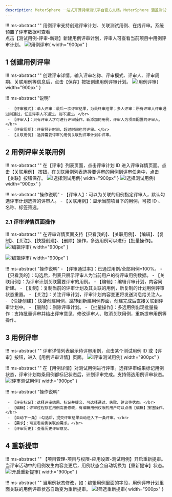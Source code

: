 ```yaml
---
description: MeterSphere 一站式开源持续测试平台官方文档。MeterSphere 涵盖测试管理、接口测试、UI 测试和性能测试等功能，全面兼容 JMeter、Selenium 等主流开源标准，有效助力开发和测试团队充分利用云弹性进行高度可 扩展的自动化测试，加速高质量的软件交付。
---
```


!!! ms-abstract ""
    用例评审支持创建评审计划、关联测试用例、在线评审。系统预置了评审数据可查看<br> 点击【测试用例-评审-新建】新建用例评审计划，评审人可查看当前项目中用例评审计划。
![!用例评审](../../img/track/用例评审入口.png){ width="900px" }


## 1 创建用例评审

!!! ms-abstract ""
    创建评审详情，输入评审名称、评审模式、评审人、评审周期、关联用例等信息后，点击【保存】按钮创建用例评审计划。
![!用例评审](../../img/track/创建用例评审编辑.png){ width="900px" }

!!! ms-abstract "说明"

     - 【评审模式】：单人评审：最后一次评审结果，为最终审结果；多人评审：所有评审人评审通过则通过，任意评审人不通过，则不通过。</br>
     - 【评审人】：只有评审人才可进行评审操作。新添加的用例，评审人为项目配置的评审人。</br>
     - 【评审周期】：评审预计时间，超过时间也可评审。</br>
     - 【关联用例】：选择需要评审的用例关联到评审计划中评审。
  

## 2 用例评审关联用例
!!! ms-abstract ""
    在【评审】列表页面，点击评审计划 ID 进入评审详情页面。点击【关联用例】 按钮，在关联用例列表选择要评审的用例到评审任务中，点击【关联】按钮保存。
![!选择测试用例](../../img/track/评审关联.png){ width="900px" }
![!选择测试用例](../../img/track/评审关联用例.png){ width="900px" }

!!! ms-abstract "操作说明"
     - 【评审人】：可以为关联的用例指定评审人，默认勾选评审计划选择的评审人。
     -  【关联用例】：显示当前项目下的用例，可按 ID 、名称、标签筛选。


### 2.1 评审详情页面操作
!!! ms-abstract ""
    在评审详情页面支持【只看我的】、【关联用例】、【编辑】、【复制】、【关注】、【快捷创建】、【删除】操作，多选用例可以进行【批量操作】。
![!编辑评审](../../img/track/用例评审操作.png){ width="900px" }

![!编辑评审](../../img/track/列表操作评审.png){ width="900px" }

!!! ms-abstract "操作说明"
     -  【评审通过率】：已通过用例/全部用例*100%。
     - 【只看我的】：勾选后，列表只展示评审人为当前用户的待评审用例数据。
     - 【关联用例】：为评审计划关联需要评审的用例。
     -  【编辑】：编辑评审计划，内容同新建。
     -  【复制】：复制当前的评审计划及其关联的用例，新复制的计划用例评审状态重置。
     -  【关注】：关注评审计划，评审计划内容变更将发送消息给关注人。
     -  【快捷创建】：快捷创建用例，跳转到新建用例界面，创建完成后直接关联到评审计划中。
     -  【删除】：删除评审计划。
     -  【批量操作】：多选用例出现批量操作：支持批量评审并给出评审意见、修改评审人、取消关联用例，重新提审用例等操作。
  


## 3 用例评审

!!! ms-abstract ""
    评审详情列表展示待评审用例，点击某个测试用例 ID 或【评审】按钮，进入【用例评审详情】页面。
![!评审测试用例](../../img/track/关联完成列表.png){ width="900px" }

!!! ms-abstract ""
    在【用例详情】对测试用例进行评审。选择评审结果标记用例状态，评审计划每条用例都标记状态后，计划评审完成。支持筛选用例评审状态。
![!评审测试用例](../../img/track/评审操作.png){ width="900px" }

!!! ms-abstract "操作说明"

     - 【评审标记】：选择评审结果，标记并提交，可选择通过、失败、建议等状态。</br>
     - 【编辑】：评审过程存在用例需要修改，有编辑用例权限的用户可以点击【编辑】按钮操作。</br>
     - 【自动下一条】:勾选后，提交评审结果自动进入下一条评审。</br>
     - 【需求】：可查看用例关联的需求。</br>
     - 【评审历史】：查看历史评审意见。
    


## 4 重新提审
!!! ms-abstract ""
    【项目管理-项目与权限-应用设置-测试用例】开启重新提审。当评审活动中的用例发生内容变更后，用例状态会自动切换为【重新提审】状态。
![!开启重新提审](../../img/track/重新提审.png){ width="900px" }

!!! ms-abstract ""
    当用例状态修改，如：编辑用例里面的字段，用例评审计划里面关联的用例评审状态自动变为重新提审。
![!筛选重新提审](../../img/track/状态重新提神.png){ width="900px" }


